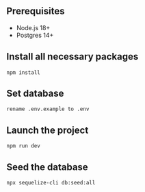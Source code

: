 ## Prerequisites

- Node.js 18+
- Postgres 14+

## Install all necessary packages

```properties
npm install
```

## Set database

```fill .env.example
rename .env.example to .env
```

## Launch the project

```properties
npm run dev
```

## Seed the database

```properties
npx sequelize-cli db:seed:all
```
